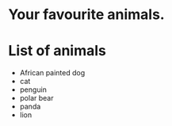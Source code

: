 # Your favourite animals.

# List of animals
- African painted dog
- cat
- penguin
- polar bear
- panda
- lion
